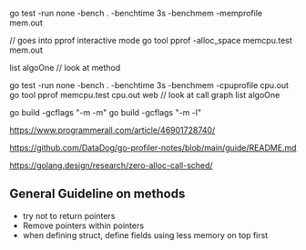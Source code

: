 go test -run none -bench . -benchtime 3s -benchmem -memprofile mem.out

// goes into pprof interactive mode
go tool pprof -alloc_space memcpu.test mem.out

list algoOne // look at method


go test -run none -bench . -benchtime 3s -benchmem -cpuprofile cpu.out
go tool pprof memcpu.test cpu.out
web // look at call graph
list algoOne

go build -gcflags "-m -m"
go build -gcflags "-m -l"


https://www.programmerall.com/article/46901728740/

https://github.com/DataDog/go-profiler-notes/blob/main/guide/README.md

https://golang.design/research/zero-alloc-call-sched/

## General Guideline on methods
- try not to return pointers
- Remove pointers within pointers
- when defining struct, define fields using less memory on top first
